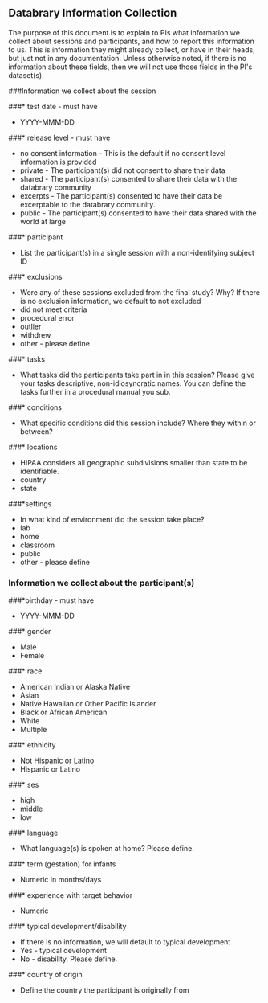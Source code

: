 ## Databrary Information Collection

The purpose of this document is to explain to PIs what information we collect about sessions and participants, and how to report this information to us. This is information they might already collect, or have in their heads, but just not in any documentation. Unless otherwise noted, if there is no information about these fields, then we will not use those fields in the PI's dataset(s).

###Information we collect about the session

###* test date - must have
 * YYYY-MMM-DD
 
###* release level - must have
 * no consent information - This is the default if no consent level information is provided
 * private - The participant(s) did not consent to share their data
 * shared - The participant(s) consented to share their data with the databrary community
 * excerpts - The participant(s) consented to have their data be excerptable to the databrary community.
 *  public - The participant(s) consented to have their data shared with the world at large
  
###* participant
 * List the participant(s) in a single session with a non-identifying subject ID

###* exclusions
 * Were any of these sessions excluded from the final study? Why? If there is no exclusion information, we default to not excluded
  * did not meet criteria
  * procedural error
  * outlier
  * withdrew
  * other - please define 
  
###* tasks
 * What tasks did the participants take part in in this session? Please give your tasks descriptive, non-idiosyncratic names. You can define the tasks further in a procedural manual you sub.

###* conditions 
 * What specific conditions did this session include? Where they within or between? 
	
###* locations
 * HIPAA considers all geographic subdivisions smaller than state to be identifiable. 
  * country
  * state
  
###*settings
 * In what kind of environment did the session take place? 
  * lab
  * home
  * classroom
  * public
  * other - please define

### Information we collect about the participant(s)
###*birthday - must have
 * YYYY-MMM-DD
	
###* gender 
 * Male
 * Female
 
###* race
 * American Indian or Alaska Native
 * Asian
 * Native Hawaiian or Other Pacific Islander
 * Black or African American
 * White
 * Multiple
 
###* ethnicity
 * Not Hispanic or Latino
 * Hispanic or Latino
 
###*  ses
 * high
 * middle
 * low
 
###*  language
 * What language(s) is spoken at home? Please define.
 
###* term (gestation) for infants
 * Numeric in months/days
 
###* experience with target behavior 
 * Numeric
 
###* typical development/disability
 * If there is no information, we will default to typical development
  * Yes - typical development
  * No - disability. Please define.
  
###*  country of origin
 * Define the country the participant is originally from

